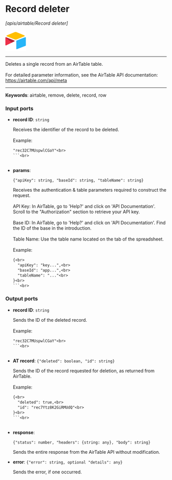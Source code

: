 # Record deleter

_[apis/airtable/Record deleter]_

![icon](</assets/icons/5555939f-919c-41f8-847e-4b71cd64b2df.png>)

---

Deletes a single record from an AirTable table.<br>
<br>
For detailed parameter information, see the AirTable API documentation: <br>
https://airtable.com/api/meta<br>

---

__Keywords__: airtable, remove, delete, record, row

### Input ports

* __record ID__: ` string `

    Receives the identifier of the record to be deleted.<br>
    <br>
    Example:<br>
    ```json<br>
    "rec32C7MUspwlCGaY"<br>
    ```<br>


* __params__: 
    ```
    {"apiKey": string, "baseId": string, "tableName": string}
    ```

    Receives the authentication & table parameters required to construct the request.<br>
    <br>
    API Key: In AirTable, go to 'Help?' and click on 'API Documentation'. Scroll to the "Authorization" section to retrieve your API key.<br>
    <br>
    Base ID: In AirTable, go to 'Help?' and click on 'API Documentation'. Find the ID of the base in the introduction.<br>
    <br>
    Table Name: Use the table name located on the tab of the spreadsheet.<br>
    <br>
    Example:<br>
    ```json<br>
    {<br>
      "apiKey": "key...",<br>
      "baseId": "app...",<br>
      "tableName": "..."<br>
    }<br>
    ```<br>

### Output ports

* __record ID__: ` string `

    Sends the ID of the deleted record.<br>
    <br>
    Example:<br>
    ```json<br>
    "rec32C7MUspwlCGaY"<br>
    ```<br>


* __AT record__: ` {"deleted": boolean, "id": string} `

    Sends the ID of the record requested for deletion, as returned from AirTable.<br>
    <br>
    Example:<br>
    ```json<br>
    {<br>
      "deleted": true,<br>
      "id": "rec7Ytz8K2GiRMUdQ"<br>
    }<br>
    ```<br>


* __response__: 
    ```
    {"status": number, "headers": {string: any}, "body": string}
    ```

    Sends the entire response from the AirTable API without modification.<br>


* __error__: ` {"error": string, optional "details": any} `

    Sends the error, if one occurred.<br>

